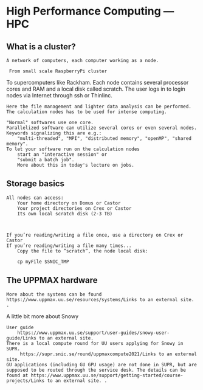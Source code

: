 # High Performance Computing — HPC
## What is a cluster?


    A network of computers, each computer working as a node.

     From small scale RaspberryPi cluster

To supercomputers like Rackham.
Each node contains several processor cores and RAM and a local disk called scratch.
The user logs in to login nodes via Internet through ssh or Thinlinc.

    Here the file management and lighter data analysis can be performed.
    The calculation nodes has to be used for intense computing. 

    "Normal" softwares use one core.
    Parallelized software can utilize several cores or even several nodes. Keywords signalizing this are e.g.:
        "multi-threaded", "MPI", "distributed memory", "openMP", "shared memory".
    To let your software run on the calculation nodes
        start an "interactive session" or
        "submit a batch job".
        More about this in today's lecture on jobs.



## Storage basics


    All nodes can access:
        Your home directory on Domus or Castor
        Your project directories on Crex or Castor
        Its own local scratch disk (2-3 TB)

 

    If you’re reading/writing a file once, use a directory on Crex or Castor
    If you’re reading/writing a file many times...
        Copy the file to ”scratch”, the node local disk:

        cp myFile $SNIC_TMP
        
        
 ## The UPPMAX hardware   
 
 
  
 
    More about the systems can be found https://www.uppmax.uu.se/resources/systems/Links to an external site. .

 
A little bit more about Snowy

    User guide
        https://www.uppmax.uu.se/support/user-guides/snowy-user-guide/Links to an external site.
    There is a local compute round for UU users applying for Snowy in SUPR.
         https://supr.snic.se/round/uppmaxcompute2021/Links to an external site.
    GU applications (including GU GPU usage) are not done in SUPR, but are supposed to be routed through the service desk. The details can be found at https://www.uppmax.uu.se/support/getting-started/course-projects/Links to an external site. .
